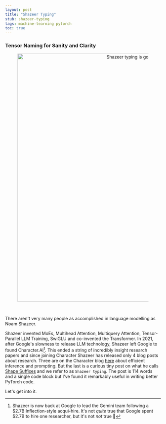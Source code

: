 ```yaml
---
layout: post
title: "Shazeer Typing"
stub: shazeer-typing
tags: machine-learning pytorch
toc: true
---
```


### Tensor Naming for Sanity and Clarity

<div align="center">
  <figure>
    <img src="/blog/images/shazeer-typing/karpathy_tweet.png" width="800" alt="Shazeer typing is good for your skin">
    </figure>
</div>

<br>

There aren't very many people as accomplished in language modelling as Noam Shazeer.

Shazeer invented MoEs, Multihead Attention, Multiquery Attention,
Tensor-Parallel LLM Training, SwiGLU and co-invented the Transformer.
In 2021, after Google's slowness to release LLM technology,
Shazeer left Google to found Character.AI[^google].
This ended a string of incredibly insight research papers and since joining Character Shazeer has released only 4 blog posts about research.
Three are on the Character blog [here](https://research.character.ai/) about efficient inference and prompting.
But the last is a curious tiny post on what he calls [Shape Suffixes](https://medium.com/@NoamShazeer/shape-suffixes-good-coding-style-f836e72e24fd) and
we refer to as `Shazeer typing`.
The post is 114 words and a single code block but I've found it
remarkably useful in writing better PyTorch code.

Let's get into it.

[^google]: Shazeer is now back at Google to lead the Gemini team following a $2.7B Inflection-style acqui-hire.
It's not _quite_ true that Google spent $2.7B to hire one researcher,
but it's not _not_ true 🤷
